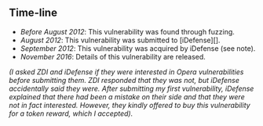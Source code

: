 Time-line
---------
* *Before August 2012*: This vulnerability was found through fuzzing.
* *August 2012*: This vulnerability was submitted to [iDefense][].
* *September 2012*: This vulnerability was acquired by iDefense (see note).
* *November 2016*: Details of this vulnerability are released.

*(I asked ZDI and iDefense if they were interested in Opera vulnerabilities
before submitting them. ZDI responded that they was not, but iDefense
_accidentally_ said they were. After submitting my first vulnerability,
iDefense explained that there had been a mistake on their side and that they
were not in fact interested. However, they kindly offered to buy this
vulnerability for a token reward, which I accepted).*